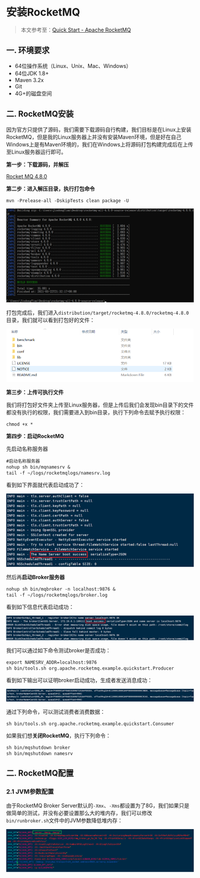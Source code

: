# 安装RocketMQ

> 本文参考至：[Quick Start - Apache RocketMQ](https://rocketmq.apache.org/docs/quick-start/)

## 一. 环境要求

- 64位操作系统（Linux、Unix、Mac、Windows）
- 64位JDK 1.8+
- Maven 3.2x
- Git
- 4G+的磁盘空间

## 二. RocketMQ安装

因为官方只提供了源码，我们需要下载源码自行构建，我们目标是在Linux上安装RocketMQ，但是我的Linux服务器上并没有安装Maven环境，但是好在自己Windows上是有Maven环境的，我们在Windows上将源码打包构建完成后在上传至Linux服务器运行即可。

**第一步：下载源码，并解压**

[Rocket MQ 4.8.0](https://www.apache.org/dyn/closer.cgi?path=rocketmq/4.8.0/rocketmq-all-4.8.0-source-release.zip)

**第二步：进入解压目录，执行打包命令**

```shell
mvn -Prelease-all -DskipTests clean package -U
```

![](../images/1.png)

打包完成后，我们进入`distribution/target/rocketmq-4.8.0/rocketmq-4.8.0`目录，我们就可以看到打包好的文件：

![](../images/2.png)

**第三步：上传可执行文件**

我们将打包好文件夹上传至Linux服务器，但是上传后我们会发现bin目录下的文件都没有执行的权限，我们需要进入到bin目录，执行下列命令去赋予执行权限：

```shell
chmod +x *
```

**第四步：启动RocketMQ**

先启动名称服务器

```shell
#启动名称服务器
nohup sh bin/mqnamesrv & 
tail -f ~/logs/rocketmqlogs/namesrv.log
```

看到如下界面就代表启动成功了：

![](../images/3.png)

然后再**启动Broker服务器**

```shell
nohup sh bin/mqbroker -n localhost:9876 &
tail -f ~/logs/rocketmqlogs/broker.log 
```

看到如下信息代表启动成功：

![](../images/4.png)

我们可以通过如下命令测试broker是否成功：

```shell
export NAMESRV_ADDR=localhost:9876
sh bin/tools.sh org.apache.rocketmq.example.quickstart.Producer
```

看到如下输出可以证明broker启动成功，生成者发送消息成功：

![](../images/6.png)

通过下列命令，可以测试消费者消费数据：

```shell
sh bin/tools.sh org.apache.rocketmq.example.quickstart.Consumer
```

如果我们想**关闭RocketMQ**，执行下列命令：

```shell
sh bin/mqshutdown broker
sh bin/mqshutdown namesrv
```

## 二. RocketMQ配置

### 2.1 JVM参数配置

由于RocketMQ Broker Server默认的`-Xmx`、`-Xms`都设置为了8G，我们如果只是做简单的测试，并没有必要设置那么大的堆内存，我们可以修改`bin/runbroker.sh`文件中的JVM参数降低堆内存：

![](../images/5.png)

